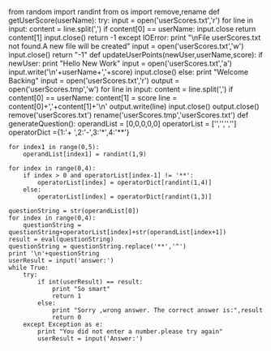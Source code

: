 
from random import randint
from os import remove,rename
def getUserScore(userName):
	try:
		input = open('userScores.txt','r')
		for line in input:
			content = line.split(',')
			if content[0] == userName:
				input.close
				return content[1]
		input.close()
		return -1
	except IOError:
		print "\nFile userScores.txt not found.A new file will be created"
		input = open('userScores.txt','w')
		input.close()
		return "-1"
def updateUserPoints(newUser,userName,score):
	if newUser:
		print "Hello New Work"
		input = open('userScores.txt','a')
		input.write('\n'+userName+','+score)
		input.close()
	else:
		print "Welcome Backing"
		input = open('userScores.txt','r')
		output = open('userScores.tmp','w')
		for line in input:
			content = line.split(',')
			if content[0] == userName:
				content[1] = score
				line = content[0]+','+content[1]+'\n'
			output.write(line)
		input.close()
		output.close()
		remove('userScores.txt')
		rename('userScores.tmp','userScores.txt')
def generateQuestion():
	operandList = [0,0,0,0,0]
	operatorList = ['','','','']
	operatorDict ={1:'+ ',2:'-',3:'*',4:'**'}
	
	for index1 in range(0,5):
		operandList[index1] = randint(1,9)

	for index in range(0,4):
		if index > 0 and operatorList[index-1] != '**':
			operatorList[index] = operatorDict[randint(1,4)]
		else:
			operatorList[index] = operatorDict[randint(1,3)]
		
	questionString = str(operandList[0])
	for index in range(0,4):
		questionString = questionString+operatorList[index]+str(operandList[index+1])
	result = eval(questionString)
	questionString = questionString.replace('**','^')
	print '\n'+questionString
	userResult = input('answer:')
	while True:
		try:
			if int(userResult) == result:
				print "So smart"
				return 1
			else:
				print "Sorry ,wrong answer. The correct answer is:",result
				return 0 
		except Exception as e:
			print "You did not enter a number.please try again"
			userResult = input('Answer:')

